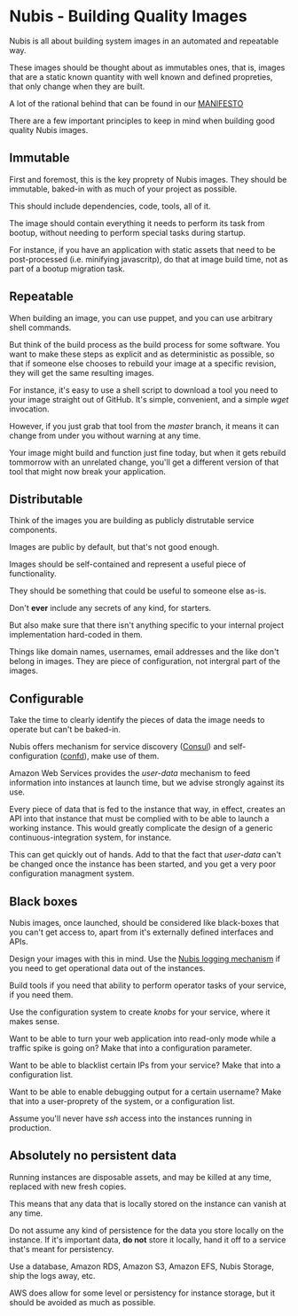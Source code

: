 # Nubis - Building Quality Images

Nubis is all about building system images in an automated and repeatable way.

These images should be thought about as immutables ones, that is, images that are a static known quantity with well known and defined propreties, that only change when they are built.

A lot of the rational behind that can be found in our
[MANIFESTO](MANIFESTO.md)

There are a few important principles to keep in mind when building good quality Nubis images.

## Immutable

First and foremost, this is the key proprety of Nubis images. They should be immutable, baked-in with as much of your project as possible.

This should include dependencies, code, tools, all of it.

The image should contain everything it needs to perform its task from bootup, without needing to perform special tasks during startup.

For instance, if you have an application with static assets that need to be post-processed (i.e. minifying javascritp), do that at image build time, not as part of a bootup migration task.

## Repeatable

When building an image, you can use puppet, and you can use arbitrary shell commands.

But think of the build process as the build process for some software. You want to make these steps as explicit and as deterministic as possible, so that if someone else chooses to rebuild your image at a specific revision, they will get the same resulting images.

For instance, it's easy to use a shell script to download a tool you need to your image straight out of GitHub. It's simple, convenient, and a simple *wget* invocation.

However, if you just grab that tool from the *master* branch, it means it can change from under you without warning at any time.

Your image might build and function just fine today, but when it gets rebuild tommorrow with an unrelated change, you'll get a different version of that tool that might now break your application.

## Distributable

Think of the images you are building as publicly distrutable service components.

Images are public by default, but that's not good enough.

Images should be self-contained and represent a useful piece of functionality.

They should be something that could be useful to someone else as-is.

Don't **ever** include any secrets of any kind, for starters.

But also make sure that there isn't anything specific to your internal project implementation hard-coded in them.

Things like domain names, usernames, email addresses and the like don't belong in images. They are piece of configuration, not intergral part of the images.

## Configurable

Take the time to clearly identify the pieces of data the image needs to operate but can't be baked-in.

Nubis offers mechanism for service discovery ([Consul](CONSUL.md)) and self-configuration ([confd](CONFD.md)), make use of them.

Amazon Web Services provides the *user-data* mechanism to feed information into instances at launch time, but we advise strongly against its use.

Every piece of data that is fed to the instance that way, in effect, creates an API into that instance that must be complied with to be able to launch a working instance. This would greatly complicate the design of a generic continuous-integration system, for instance.

This can get quickly out of hands. Add to that the fact that *user-data* can't be changed once the instance has been started, and you get a very poor configuration managment system.

## Black boxes

Nubis images, once launched, should be considered like black-boxes that you can't get access to, apart from it's externally defined interfaces and APIs.

Design your images with this in mind. Use the [Nubis logging mechanism](FLUENTD.md) if you need to get operational data out of the instances.

Build tools if you need that ability to perform operator tasks of your service, if you need them.

Use the configuration system to create *knobs* for your service, where it makes sense.

Want to be able to turn your web application into read-only mode while a traffic spike is going on? Make that into a configuration parameter.

Want to be able to blacklist certain IPs from your service? Make that into a configuration list.

Want to be able to enable debugging output for a certain username? Make that into a user-proprety of the system, or a configuration list.

Assume you'll never have *ssh* access into the instances running in production.

## Absolutely no persistent data

Running instances are disposable assets, and may be killed at any time, replaced with new fresh copies.

This means that any data that is locally stored on the instance can vanish at any time.

Do not assume any kind of persistence for the data you store locally on the instance. If it's important data, **do not** store it locally, hand it off to a service that's meant for persistency.

Use a database, Amazon RDS, Amazon S3, Amazon EFS, Nubis Storage, ship the logs away, etc.

AWS does allow for some level or persistency for instance storage, but it should be avoided as much as possible.
